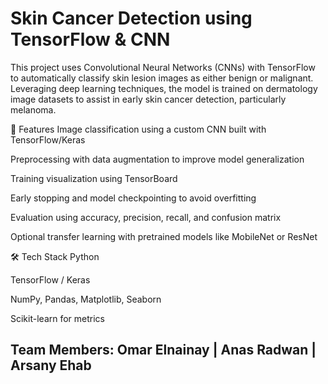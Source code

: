 <h1>Skin Cancer Detection using TensorFlow & CNN</h1>


This project uses Convolutional Neural Networks (CNNs) with TensorFlow to automatically classify skin lesion images as either benign or malignant. Leveraging deep learning techniques, the model is trained on dermatology image datasets to assist in early skin cancer detection, particularly melanoma.

🚀 Features
Image classification using a custom CNN built with TensorFlow/Keras

Preprocessing with data augmentation to improve model generalization

Training visualization using TensorBoard

Early stopping and model checkpointing to avoid overfitting

Evaluation using accuracy, precision, recall, and confusion matrix

Optional transfer learning with pretrained models like MobileNet or ResNet


🛠 Tech Stack
Python

TensorFlow / Keras

NumPy, Pandas, Matplotlib, Seaborn

Scikit-learn for metrics
<h2>Team Members: Omar Elnainay | Anas Radwan | Arsany Ehab </h2>
